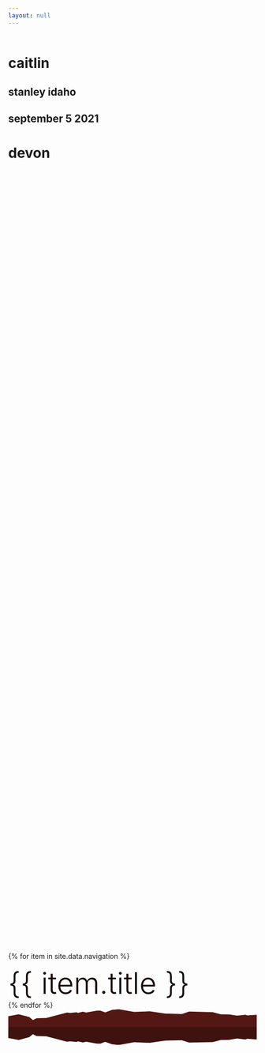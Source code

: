 ```yaml
---
layout: null
---
```

<head>

<link rel="stylesheet" href="/assets/css/styles.css">
<link rel="preconnect" href="https://fonts.gstatic.com">
<link href="https://fonts.googleapis.com/css2?family=Lato:wght@300;400;900&display=swap" rel="stylesheet">
<link rel="apple-touch-icon" sizes="180x180" href="/assets/img/apple-touch-icon.png">
<link rel="icon" type="image/png" sizes="32x32" href="/assets/img/favicon-32x32.png">
<link rel="icon" type="image/png" sizes="16x16" href="/assets/img/favicon-16x16.png">
<link rel="manifest" href="/assets/img/site.webmanifest">
<link rel="mask-icon" href="/assets/img/safari-pinned-tab.svg" color="#5bbad5">
<meta name="viewport" content="width=device-width, initial-scale=1.0">
<style>

html,body {
    margin: 0;
    padding: 0;
    overflow: hidden;
}

#landing-page-wrapper {
  max-width: 600px;
  margin: auto;
	margin-top: 60px;
}

#title h1 {
  margin: 10px 0 10px 0;
  color: #FAECEA;
  font-weight: 900;
  font-size: 5vh;
}

#title h2 {
  margin: 0 0 0 0;
  color: #150605;
  font-weight: 400;
	font-size: 1.5vh;
}
#title {
  margin: 0 auto;
}
#landing-page-nav {
  margin-top: 40vh;
}
#landing-page-nav div {
	margin-top: 10px;
}
#landing-page-nav a {
	text-decoration: none;
	font-weight: 300;
	font-size: 1.5vh;
	color: #150605;
}
#landing-page-nav a:hover {
  font-weight: 400;
}

#landscape {
  position: absolute;
  bottom: 0;
  width: 100%;
}

#landscape svg {
  height: 10vh;
  width: 100%
}

#lower-landscape {
  background-color: #4F1712;
  height: 12vh;
  margin: 0.5vh 0 0 0;
}

@media screen and (max-width: 680px) {
	#landing-page-wrapper {
		margin-left: 40px;
	}
}
@media screen and (max-height: 1024px) {
  #landing-page-nav {
    margin-top: 320px;
  }
	#title h1 {
		font-size: 48px;
	}

	#title h2 {
		font-size: 18px;
	}
	#landing-page-nav a {
		font-size: 18px;
	}
}
@media screen and (max-height: 900px) {
  #landing-page-nav {
    margin-top: 260px;
  }
@media screen and (max-height: 812px) {
  #landing-page-nav {
    margin-top: 240px;
  }
@media screen and (max-height: 768px) {
  #landing-page-nav {
    margin-top: 180px;
  }
}
@media screen and (max-height: 680px) {
  #landing-page-nav {
    margin-top: 120px;
  }
}
@media screen and (max-height: 640px) {
  #landing-page-nav {
    margin-top: 60px;
  }
}

@media screen and (max-height: 560px) {
	#landing-page-wrapper {
		margin-top: 20px;
	}
  #landing-page-nav {
    margin-top: 20px;
  }
	#title h1 {
		font-size: 36px;
	}

	#title h2 {
		font-size: 14px;
	}
	#landing-page-nav a {
		font-size: 14px;
	}
	#landscape svg {
		height: 50px;
	}
  #landing-page-nav div {
    margin-top: 1px;
  }

	#lower-landscape {
		height: 60px;
		margin: 4px 0 0 0;
	}
}
@media screen and (max-height: 400px) {
  #landing-page-nav {
    margin-left: 200px;
    float: left;
  }
  #title {
    float: left;
  }
}
</style>

<html>
    <header>
        <title>caitlin and devon</title>
    </header>
    <body>
      <div id="landing-page-wrapper">
        <div id="title">
            <h1> caitlin </h1>
            <h2> stanley idaho </h2>
            <h2> september 5 2021 </h2>
            <h1> devon </h1>
        </div>
        <div id="landing-page-nav">
        {% for item in site.data.navigation %}
          <div><a href="{{ item.url }}">{{ item.title }}</a></div>
        {% endfor %}
        </div>
      </div>
      <div id="landscape">
          <svg viewBox="0 0 1440 104" fill="none" preserveAspectRatio="none" xmlns="http://www.w3.org/2000/svg">
              <path d="M1440 104H0V40.5294L59.8391 29.0588L121.609 45.1176L142.842 62.7059L164.075 52L220.054 50.4706L339.732 19.1176L359.035 21.4118L395.71 17.5882L403.432 21.4118L432.386 14.5294L451.689 19.1176L511.528 8.41177L532.761 7.64706L561.716 18.3529L602.252 3.82353L640.858 0L729.651 16.0588L820.375 12.2353L909.169 25.2353L1005.68 27.5294L1048.15 13.7647L1185.2 16.8235L1231.53 29.0588L1279.79 29.8235L1326.11 37.4706L1374.37 32.1176L1385.95 35.9412L1440 32.1176V104Z" fill="#531813"/>
          </svg>
          <div id="lower-landscape">
              <svg viewBox="0 0 1440 104" fill="none" preserveAspectRatio="none" xmlns="http://www.w3.org/2000/svg">
                <path d="M1440 0H0V63.4706L59.8391 74.9412L121.609 58.8824L142.842 41.2941L164.075 52L220.054 53.5294L339.732 84.8824L359.035 82.5882L395.71 86.4118L403.432 82.5882L432.386 89.4706L451.689 84.8824L511.528 95.5882L532.761 96.3529L561.716 85.6471L602.252 100.176L640.858 104L729.651 87.9412L820.375 91.7647L909.169 78.7647L1005.68 76.4706L1048.15 90.2353L1185.2 87.1765L1231.53 74.9412L1279.79 74.1765L1326.11 66.5294L1374.37 71.8824L1385.95 68.0588L1440 71.8824V0Z" fill="#3E120E"/>
              </svg>
          </div>
        </div>
    </body>
</html>
